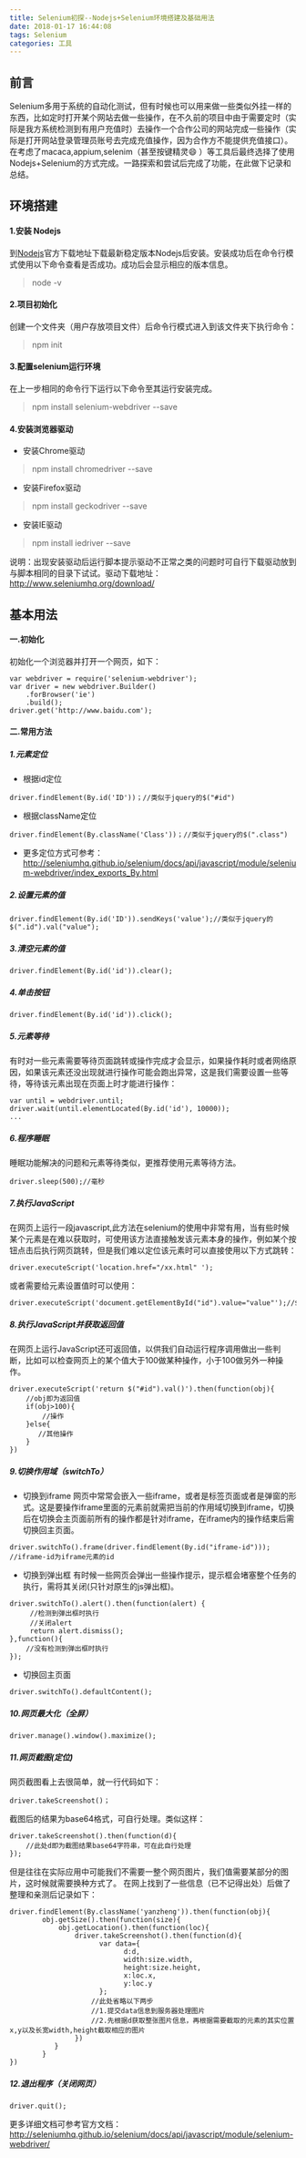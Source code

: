 ```yaml
---
title: Selenium初探--Nodejs+Selenium环境搭建及基础用法
date: 2018-01-17 16:44:08
tags: Selenium
categories: 工具
---
```


## 前言
Selenium多用于系统的自动化测试，但有时候也可以用来做一些类似外挂一样的东西，比如定时打开某个网站去做一些操作，在不久前的项目中由于需要定时（实际是我方系统检测到有用户充值时）去操作一个合作公司的网站完成一些操作（实际是打开网站登录管理员账号去完成充值操作，因为合作方不能提供充值接口）。在考虑了macaca,appium,selenim（甚至按键精灵😄 ）等工具后最终选择了使用Nodejs+Selenium的方式完成。一路探索和尝试后完成了功能，在此做下记录和总结。

## 环境搭建
#### 1.安装 Nodejs
到[Nodejs](https://nodejs.org/en/download/)官方下载地址下载最新稳定版本Nodejs后安装。安装成功后在命令行模式使用以下命令查看是否成功。成功后会显示相应的版本信息。
>node -v

#### 2.项目初始化
创建一个文件夹（用户存放项目文件）后命令行模式进入到该文件夹下执行命令：
>npm init

#### 3.配置selenium运行环境
在上一步相同的命令行下运行以下命令至其运行安装完成。
>npm install selenium-webdriver --save

#### 4.安装浏览器驱动

- 安装Chrome驱动
>npm install chromedriver --save
- 安装Firefox驱动
>npm install geckodriver --save
- 安装IE驱动
>npm install iedriver --save

说明：出现安装驱动后运行脚本提示驱动不正常之类的问题时可自行下载驱动放到与脚本相同的目录下试试。驱动下载地址：http://www.seleniumhq.org/download/

## 基本用法
#### 一.初始化
初始化一个浏览器并打开一个网页，如下：
```
var webdriver = require('selenium-webdriver');
var driver = new webdriver.Builder()
    .forBrowser('ie')
    .build();
driver.get('http://www.baidu.com');
```
#### 二.常用方法
##### 1.元素定位

- 根据id定位
```
driver.findElement(By.id('ID'))；//类似于jquery的$("#id")
```
- 根据className定位
```
driver.findElement(By.className('Class'))；//类似于jquery的$(".class")
```
- 更多定位方式可参考：http://seleniumhq.github.io/selenium/docs/api/javascript/module/selenium-webdriver/index_exports_By.html

##### 2.设置元素的值

```
driver.findElement(By.id('ID')).sendKeys('value');//类似于jquery的$(".id").val("value");
```

##### 3.清空元素的值

```
driver.findElement(By.id('id')).clear();
```

##### 4.单击按钮

```
driver.findElement(By.id('id')).click();  
```

##### 5.元素等待

有时对一些元素需要等待页面跳转或操作完成才会显示，如果操作耗时或者网络原因，如果该元素还没出现就进行操作可能会跑出异常，这是我们需要设置一些等待，等待该元素出现在页面上时才能进行操作：
```
var until = webdriver.until;
driver.wait(until.elementLocated(By.id('id'), 10000));
...
```

##### 6.程序睡眠

睡眠功能解决的问题和元素等待类似，更推荐使用元素等待方法。
```
driver.sleep(500);//毫秒
```

##### 7.执行JavaScript

在网页上运行一段javascript,此方法在selenium的使用中非常有用，当有些时候某个元素是在难以获取时，可使用该方法直接触发该元素本身的操作，例如某个按钮点击后执行网页跳转，但是我们难以定位该元素时可以直接使用以下方式跳转：
```
driver.executeScript('location.href="/xx.html" ');
```
或者需要给元素设置值时可以使用：
```
driver.executeScript('document.getElementById("id").value="value"');//$("#id").val("value");
```

##### 8.执行JavaScript并获取返回值

在网页上运行JavaScript还可返回值，以供我们自动运行程序调用做出一些判断，比如可以检查网页上的某个值大于100做某种操作，小于100做另外一种操作。
```
driver.executeScript('return $("#id").val()').then(function(obj){
    //obj即为返回值
    if(obj>100){
        //操作
    }else{
       //其他操作
    }
})
```

##### 9.切换作用域（switchTo）

- 切换到iframe
网页中常常会嵌入一些iframe，或者是标签页面或者是弹窗的形式。这是要操作iframe里面的元素前就需把当前的作用域切换到iframe，切换后在切换会主页面前所有的操作都是针对iframe，在iframe内的操作结束后需切换回主页面。
```
driver.switchTo().frame(driver.findElement(By.id("iframe-id")));  //iframe-id为iframe元素的id
```
- 切换到弹出框
有时候一些网页会弹出一些操作提示，提示框会堵塞整个任务的执行，需将其关闭(只针对原生的js弹出框)。
```
driver.switchTo().alert().then(function(alert) {
     //检测到弹出框时执行
     //关闭alert
     return alert.dismiss();
},function(){
    //没有检测到弹出框时执行
});
```
- 切换回主页面
```
driver.switchTo().defaultContent();
```

##### 10.网页最大化（全屏）

```
driver.manage().window().maximize(); 
```

##### 11.网页截图(定位)

网页截图看上去很简单，就一行代码如下：
```
driver.takeScreenshot()；
```
截图后的结果为base64格式，可自行处理。类似这样：
```
driver.takeScreenshot().then(function(d){
    //此处d即为截图结果base64字符串，可在此自行处理
});
```
但是往往在实际应用中可能我们不需要一整个网页图片，我们值需要某部分的图片，这时候就需要换种方式了。
在网上找到了一些信息（已不记得出处）后做了整理和亲测后记录如下：
```
driver.findElement(By.className('yanzheng')).then(function(obj){
        obj.getSize().then(function(size){          
            obj.getLocation().then(function(loc){
                driver.takeScreenshot().then(function(d){
                      var data={
                            d:d,
                            width:size.width,
                            height:size.height,
                            x:loc.x,
                            y:loc.y
                      };
                    //此处省略以下两步
                    //1.提交data信息到服务器处理图片
                    //2.先根据d获取整张图片信息，再根据需要截取的元素的其实位置x,y以及长宽width,height截取相应的图片
                })
           }
        }
})
```

##### 12.退出程序（关闭网页）

```
driver.quit();
```


更多详细文档可参考官方文档：http://seleniumhq.github.io/selenium/docs/api/javascript/module/selenium-webdriver/